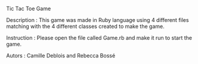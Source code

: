 Tic Tac Toe Game

Description :
This game was made in Ruby language using 4 different files matching with the 4 different classes created to make the game.

Instruction :
Please open the file called Game.rb and make it run to start the game.

Autors : Camille Deblois and Rebecca Bossé
